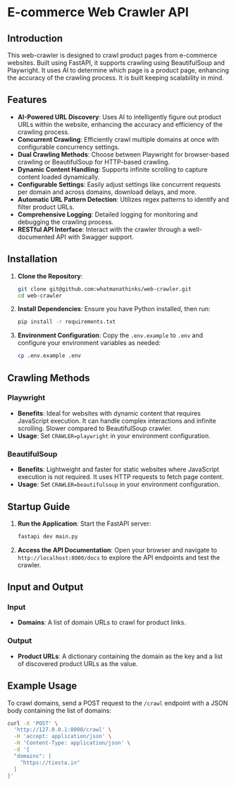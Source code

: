 # E-commerce Web Crawler API

## Introduction

This web-crawler is designed to crawl product pages from e-commerce websites. Built using FastAPI, it supports crawling using BeautifulSoup and Playwright. It uses AI to determine which page is a product page, enhancing the accuracy of the crawling process. It is built keeping scalability in mind.


## Features
- **AI-Powered URL Discovery**: Uses AI to intelligently figure out product URLs within the website, enhancing the accuracy and efficiency of the crawling process.
- **Concurrent Crawling**: Efficiently crawl multiple domains at once with configurable concurrency settings.
- **Dual Crawling Methods**: Choose between Playwright for browser-based crawling or BeautifulSoup for HTTP-based crawling.
- **Dynamic Content Handling**: Supports infinite scrolling to capture content loaded dynamically.
- **Configurable Settings**: Easily adjust settings like concurrent requests per domain and across domains, download delays, and more.
- **Automatic URL Pattern Detection**: Utilizes regex patterns to identify and filter product URLs.
- **Comprehensive Logging**: Detailed logging for monitoring and debugging the crawling process.
- **RESTful API Interface**: Interact with the crawler through a well-documented API with Swagger support.



## Installation

1. **Clone the Repository**:
   ```bash
   git clone git@github.com:whatmanathinks/web-crawler.git
   cd web-crawler
   ```

2. **Install Dependencies**:
   Ensure you have Python installed, then run:
   ```bash
   pip install -r requirements.txt
   ```

3. **Environment Configuration**:
   Copy the `.env.example` to `.env` and configure your environment variables as needed:
   ```bash
   cp .env.example .env
   ```


## Crawling Methods

### Playwright

- **Benefits**: Ideal for websites with dynamic content that requires JavaScript execution. It can handle complex interactions and infinite scrolling. Slower compared to BeautifulSoup crawler.
- **Usage**: Set `CRAWLER=playwright` in your environment configuration.

### BeautifulSoup

- **Benefits**: Lightweight and faster for static websites where JavaScript execution is not required. It uses HTTP requests to fetch page content.
- **Usage**: Set `CRAWLER=beautifulsoup` in your environment configuration.



## Startup Guide

1. **Run the Application**:
   Start the FastAPI server:
   ```bash
   fastapi dev main.py
   ```

2. **Access the API Documentation**:
   Open your browser and navigate to `http://localhost:8000/docs` to explore the API endpoints and test the crawler.

## Input and Output

### Input

- **Domains**: A list of domain URLs to crawl for product links.

### Output

- **Product URLs**: A dictionary containing the domain as the key and a list of discovered product URLs as the value.

## Example Usage

To crawl domains, send a POST request to the `/crawl` endpoint with a JSON body containing the list of domains:

```bash
curl -X 'POST' \
  'http://127.0.0.1:8000/crawl' \
  -H 'accept: application/json' \
  -H 'Content-Type: application/json' \
  -d '{
  "domains": [
    "https://tiesta.in"
  ]
}'
```
